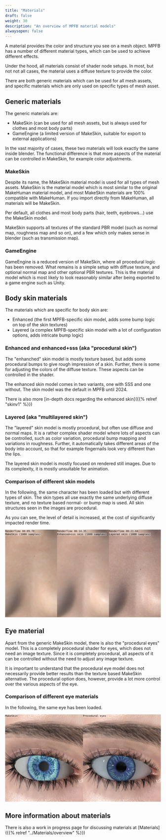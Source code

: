 ```yaml
---
title: "Materials"
draft: false
weight: 30
description: "An overview of MPFB material models"
alwaysopen: false
---
```


A material provides the color and structure you see on a mesh object. MPFB has a number of different material types, which can be used 
to achieve different effects. 

Under the hood, all materials consist of shader node setups. In most, but not not all cases, the material uses a diffuse texture to
provide the color.

There are both generic materials which can be used for all mesh assets, and specific materials which are only used on specific types
of mesh asset. 

## Generic materials

The generic materials are:

* MakeSkin (can be used for all mesh assets, but is always used for clothes and most body parts)
* GameEngine (a limited version of MakeSkin, suitable for export to external applications)

In the vast majority of cases, these two materials will look exactly the same inside blender. The functional difference is that more aspects of the material
can be controlled in MakeSkin, for example color adjustments.

### MakeSkin

Despite its name, the MakeSkin material model is used for all types of mesh assets. MakeSkin is the material model which is most similar
to the original MakeHuman material model, and most MakeSkin materials are 100% compatible with MakeHuman. If you import directly from
MakeHuman, all materials will be MakeSkin. 

Per default, all clothes and most body parts (hair, teeth, eyebrows...) use the MakeSkin model.

MakeSkin supports all textures of the standard PBR model (such as normal map, roughness map and so on), and a few which only makes sense in 
blender (such as transmission map). 

### GameEngine

GameEngine is a reduced version of MakeSkin, where all procedural logic has been removed. What remains is a simple setup with 
diffuse texture, and optional normal map and other optional PBR textures. This is the material model which is most likely to look
reasonably similar after being exported to a game engine such as Unity.

## Body skin materials

The materials which are specific for body skin are:

* Enhanced (the first MPFB-specific skin model, adds some bump logic on top of the skin textures)
* Layered (a complex MPFB-specific skin model with a lot of configuration options, adds intricate bump logic)

### Enhanced and enhanced+sss (aka "procedural skin")

The "enhanched" skin model is mostly texture based, but adds some procedural bumps to give rough impression of a skin. Further, there is some
for adjusting the colors of the diffuse texture. These aspects can be controlled in the shader.

The enhanced skin model comes in two variants, one with SSS and one without. The skin model was the default in MPFB until 2024.

There is also more [in-depth docs regarding the enhanced skin]({{% relref "skinv1" %}})

### Layered (aka "multilayered skin")

The "layered" skin model is mostly procedural, but often use diffuse and normal maps. It is a rather complex shader model where lots of aspects
can be controlled, such as color variation, procedural bump mapping and variations in roughness. Further, it automatically takes different areas
of the body into account, so that for example fingernails look very different than the lips. 

The layered skin model is mostly focused on rendered still images. Due to its complexity, it is mostly unsuitable for animation. 

### Comparison of different skin models

In the following, the same character has been loaded but with different types of skin. The skin types all use exactly the same underlying
diffuse texture, and no texture based normal- or bump map is used. All skin structures seen in the images are procedural.

As you can see, the level of detail is increased, at the cost of significantly impacted render time.

![skin model comparison](skin_model_comparison.png)
 
## Eye material

Apart from the generic MakeSkin model, there is also the "procedural eyes" model. This is a completely procedural shader for eyes, which does not need an image texture.
Since it is completely procedural, all aspects of it can be controlled without the need to adjust any image texture.

It is important to understand that the procedural eye model does not necessarily provide better results than the texture based MakeSkin alternative. The procedural
option does, however, provide a lot more control over the various aspects of the eye.

### Comparison of different eye materials

In the following, the same eye has been loaded. 

![eye model comparison](eye_model_comparison.png)

## More information about materials

There is also a work in progress page for discussing materials at [Materials]({{% relref "../Materials/overview" %}})

